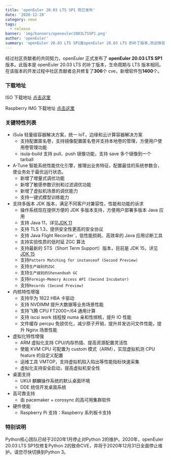 ```yaml
---
title: 'openEuler 20.03 LTS SP1 现已发布'
date: '2020-12-28'
category: news
tags:
  - release
banner: 'img/banners/openeuler2003LTSSP1.png'
author: 'openEuler'
summary: 'openEuler 20.03 LTS SP1是openEuler 20.03 LTS 的补丁版本,欢迎体验。'
---
```


<div >

经过社区贡献者的共同努力，openEuler 正式发布了 **openEuler 20.03 LTS SP1** 版本。此版本是 openEuler 20.03 LTS 的补丁版本，生命周期与 LTS 版本相同。在该版本的开发过程中社区贡献者总共修复了**306**个 cve，新增软件包**1400**个。

### 下载地址

ISO 下载地址 [点击这里](https://repo.openeuler.org/openEuler-20.03-LTS-SP1/ISO/)

Raspberry IMG 下载地址 [点击这里](https://repo.openeuler.org/openEuler-20.03-LTS-SP1/raspi_img/aarch64/)

### 关键特性列表

- iSula 轻量级容器解决方案，统一 IoT，边缘和云计算容器解决方案
  - 支持配置匿名卷，支持镜像配置匿名卷并支持本地卷的管理，方便用户使用卷管理功能
  - isula-build 支持 pull、push 镜像功能，支持 save 多个镜像到一个 tarball
- A-Tune 智能系统性能优化引擎，推理出业务特征，配置最佳的系统参数合，使业务处于最优运行状态。
  - 新增了增量式调优功能
  - 新增了敏感参数识别和过滤调优功能
  - 新增了虚拟机场景的调优能力
  - 支持一键式模型训练能力
- 支持多版本 JDK 版本，满足不同客户对兼容性，性能和功能的诉求
  - 操作系统现在提供方便的 JDK 多版本支持，方便用户部署多版本 Java 应用
  - 支持 Java 11，详见[JDK 11](http://openjdk.java.net/projects/jdk/11/)
  - 支持 TLS 1.3，提供安全性更高的安全协议
  - 支持 Java Flight Recorder`，低性能损耗、高效率的 Java 应用诊断工具
  - 支持实验性质的低时延 ZGC 算法
  - 支持最新的 STS（Short Term Support）版本，目前是 JDK 15，详见[JDK 15](http://openjdk.java.net/projects/jdk/15/)
  - 支持`Pattern Matching for instanceof (Second Preview)`
  - 支持`生产级别的ZGC`
  - 支持`生产级别的Shenandoah GC`
  - 支持`Foreign-Memory Access API (Second Incubator)`
  - 支持`Records (Second Preview)`
- 内核特性增强
  - 支持华为 1822 HBA 卡驱动
  - 支持 NVDIMM 提升大数据等业务场景性能
  - 支持飞腾 CPU FT2000+/64 通用计算
  - 支持 iscsi work 线程按 numa 亲和性绑核，提升 IO 性能
  - 文件缓存 percpu 免锁优化，减少原子开销，提升并发访问文件性能，提升 Nginx 场景性能
- 虚拟化特性增强
  - ARM 虚拟化支持 CPU/内存热插、提高资源配置灵活性
  - 使能 KVM CPU 可配置为 custom 模式（ARM），实现虚拟机测 CPU feature 的自定义配置
  - 运维工具 VMTOP，支持虚拟机陷入陷出等性能指标快速采集
  - 虚拟化支持安全启动，提高虚拟机安全性
- 桌面支持
  - UKUI 麒麟操作系统的默认桌面环境
  - DDE 统信开发桌面系统
- 高可靠支持
  - 由 pacemaker + corosync 的高可用集群软件
- 硬件使能
  - Raspberry Pi 支持：Raspberry 系列板卡支持

### 特别说明

<p>Python核心团队已经于2020年1月停止对Python 2的维护。2020年，openEuler 20.03 LTS SP1仅修复Python 2的致命CVE，并将于2020年12月31日全面停止维护。请您尽快切换到Python 3。</p>
</div>
